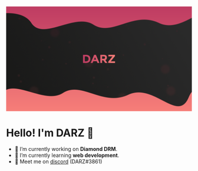![banner](./darz.png)

<!-- <img align="right" src="https://github-readme-stats.vercel.app/api/top-langs/?username=chmilhane"> -->

# Hello! I'm **DARZ** 👋
- 🔭 I’m currently working on **Diamond DRM**.
- 🌱 I’m currently learning **web development**.
- 💬 Meet me on [discord](http://discord.com/users/709064224252624936) (DARZ#3861)<br>

